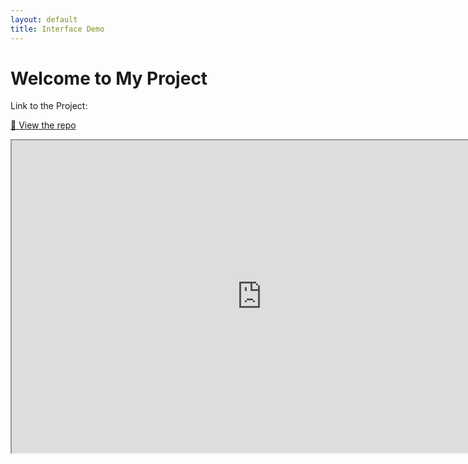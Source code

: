 ```yaml
---
layout: default
title: Interface Demo
---
```


# Welcome to My Project

Link to the Project:

[🔗 View the repo](https://github.com/annamatuszewska/interface-demo#)

  <iframe
    width="800"
    height="500"
    src="https://www.youtube-nocookie.com/embed/tHoaSiR5XMM"
    title="Demo video"
    allowfullscreen
  ></iframe>